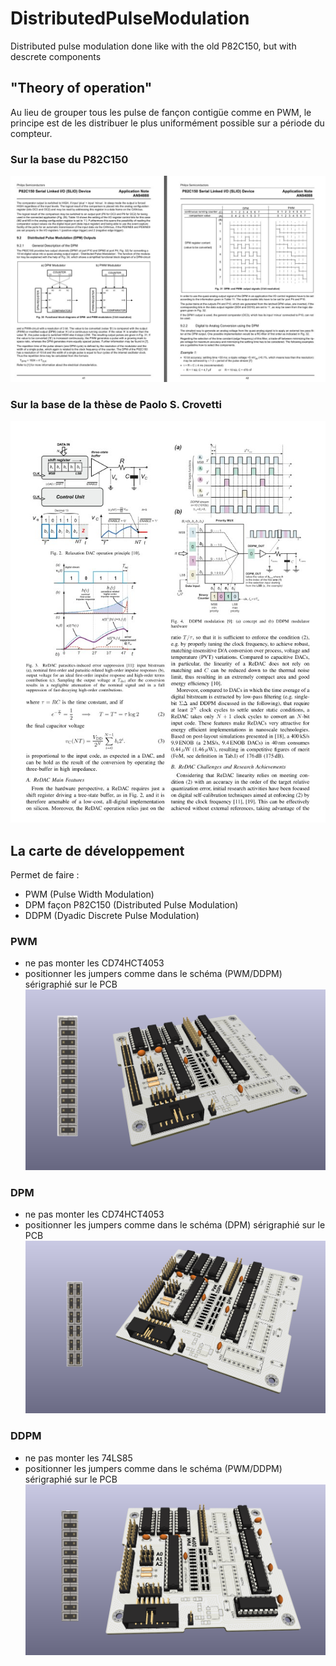 # DistributedPulseModulation

Distributed pulse modulation done like with the old P82C150, but with descrete components

## "Theory of operation"

Au lieu de grouper tous les pulse de fançon contigüe comme en PWM, le principe est de les distribuer le plus uniformément possible sur a période du compteur.

### Sur la base du P82C150
![DDPM-P82C150](./img/DDPM-P82C150.jpg)

### Sur la base de la thèse de Paolo S. Crovetti
![DDPM-SPDT-4bits-pattern](./img/DDPM-SPDT-4bits-pattern.jpg)


## La carte de développement

Permet de faire :
- PWM (Pulse Width Modulation)
- DPM façon P82C150 (Distributed Pulse Modulation)
- DDPM (Dyadic Discrete Pulse Modulation)

### PWM

- ne pas monter les CD74HCT4053
- positionner les jumpers comme dans le schéma (PWM/DDPM) sérigraphié sur le PCB
![P82C150_PWM](./img/P82C150_PWM.png)

### DPM

- ne pas monter les CD74HCT4053
- positionner les jumpers comme dans le schéma (DPM) sérigraphié sur le PCB
![P82C150_DPM](./img/P82C150_DPM.png)

### DDPM

- ne pas monter les 74LS85
- positionner les jumpers comme dans le schéma (PWM/DDPM) sérigraphié sur le PCB
![Dyadic_Discret_Pulse_Modulation](./img/Dyadic_Discret_Pulse_Modulation.png)